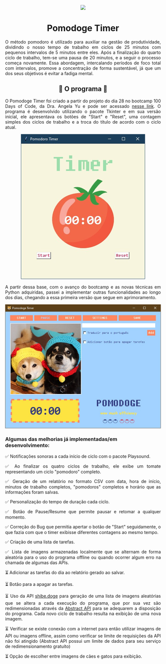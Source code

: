 <p align="center"><img src="doge.ico"></p>
<h1 align="center">Pomodoge Timer</h1>

<p align="justify">O método pomodoro é utilizado para auxiliar na gestão de produtividade, dividindo o nosso tempo de trabalho em ciclos de 25 minutos com pequenos intervalos de 5 minutos entre eles. Após a finalização do quarto ciclo de trabalho, tem-se uma pausa de 20 minutos, e a seguir o processo começa novamente.
Essa abordagem, intercalando períodos de foco total com intervalos, promove a concentração de forma sustentável, já que um dos seus objetivos é evitar a fadiga mental.</p>

<h2 align="center"> 🍅 O programa 🍅 </h2>

<p align="justify">O Pomodoge Timer foi criado a partir do projeto do dia 28 no bootcamp 100 Days of Code, da Dra. Angela Yu e pode ser acessado <a href="https://github.com/anamilanezi/py-practices/tree/main/100-days-of-code/d021-d030/projects/d28-pomodoro-timer" target="_blank">nesse link</a>. O programa é desenvolvido utilizando o pacote Tkinter e em sua versão inicial, ele apresentava os botões de "Start" e "Reset", uma contagem simples dos ciclos de trabalho e a troca do título de acordo com o ciclo atual.</p>
<p align="center"><img src="images/pomodoro.jpg"></p>
<p align="justify">A partir dessa base, com o avanço do bootcamp e as novas técnicas em Python adquiridas, passei a implementar outras funcionalidades ao longo dos dias, chegando a essa primeira versão que segue em aprimoramento.</p>
<p align="center"><img src="images/pomodoge.jpg"></p>

### Algumas das melhorias já implementadas/em desenvolvimento:

<div align="justify">
✅ Notificações sonoras a cada início de ciclo com o pacote Playsound.

✅ Ao finalizar os quatro ciclos de trabalho, ele exibe um tomate representando um ciclo "pomodoro" completo.

✅ Geração de um relatório no formato CSV com data, hora de início, minutos de trabalho completos, "pomodoros" completos e horário que as informações foram salvas.

✅ Personalização do tempo de duração cada ciclo.

✅ Botão de Pause/Resume que permite pausar e retomar a qualquer momento. 

✅ Correção do Bug que permitia apertar o botão de "Start" seguidamente, o que fazia com que o timer exibisse diferentes contagens ao mesmo tempo.

✅ Criação de uma lista de tarefas.

✅ Lista de imagens armazenadas localmente que se alternam de forma aleatória para o uso do programa offline ou quando ocorrer algum erro na chamada de algumas das APIs.

⏳ Adicionar as tarefas do dia ao relatório gerado ao salvar.

⏳ Botão para a apagar as tarefas.

⏳ Uso da API <a href="https://shibe.online/" target="_blank">shibe.doge</a> para geração de uma lista de imagens aleatórias que se altera a cada execução do programa, que por sua vez são redimensionadas através da <a href="https://www.abstractapi.com/" target="_blank">Abstract API</a> para se adequarem a disposição do programa. Cada novo ciclo de trabalho resulta na exibição de uma nova imagem.

⏳ Verificar se existe conexão com a internet para então utilizar imagens de API ou imagens offline, assim como verificar se limite de requisições da API não foi atingido (Abstract API possui um limite de dados para seu serviço de redimensionamento gratuíto)

⏳ Opção de escolher entre imagens de cães e gatos para exibição.

</div>
